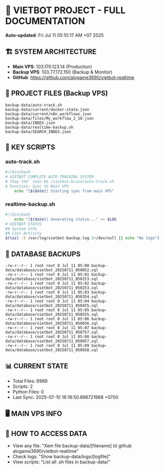 # 🤖 VIETBOT PROJECT - FULL DOCUMENTATION
**Auto-updated**: Fri Jul 11 05:10:17 AM +07 2025

## 🏗️ SYSTEM ARCHITECTURE
- **Main VPS**: 103.170.123.14 (Production)
- **Backup VPS**: 103.77.172.150 (Backup & Monitor)
- **GitHub**: https://github.com/alogame3690/vietbot-realtime

## 📁 PROJECT FILES (Backup VPS)
```
backup-data/auto-track.sh
backup-data/current/docker-state.json
backup-data/current/n8n_workflows.json
backup-data/files/My_workflow_2_10.json
backup-data/INDEX.json
backup-data/realtime-backup.sh
backup-data/SEARCH_INDEX.json
```

## 🔧 KEY SCRIPTS
### auto-track.sh
```bash
#!/bin/bash
# VIETBOT COMPLETE AUTO TRACKING SYSTEM
# Thay thế toàn bộ /vietbot-brain/auto-track.sh
# Function: Sync từ Main VPS
    echo "[$(date)] Starting sync from main VPS"
```
### realtime-backup.sh
```bash
#!/bin/bash
    echo "[$(date)] Generating status..." >> $LOG
# VIETBOT STATUS
## System Info
## Last Activity
$(tail -5 /var/log/vietbot-backup.log 2>/dev/null || echo "No logs")
```

## 💾 DATABASE BACKUPS
```
-rw-r--r-- 1 root root 0 Jul 11 05:00 backup-data/database/vietbot_20250711_050052.sql
-rw-r--r-- 1 root root 0 Jul 11 05:01 backup-data/database/vietbot_20250711_050153.sql
-rw-r--r-- 1 root root 0 Jul 11 05:02 backup-data/database/vietbot_20250711_050253.sql
-rw-r--r-- 1 root root 0 Jul 11 05:03 backup-data/database/vietbot_20250711_050354.sql
-rw-r--r-- 1 root root 0 Jul 11 05:04 backup-data/database/vietbot_20250711_050455.sql
-rw-r--r-- 1 root root 0 Jul 11 05:05 backup-data/database/vietbot_20250711_050555.sql
-rw-r--r-- 1 root root 0 Jul 11 05:06 backup-data/database/vietbot_20250711_050656.sql
-rw-r--r-- 1 root root 0 Jul 11 05:07 backup-data/database/vietbot_20250711_050757.sql
-rw-r--r-- 1 root root 0 Jul 11 05:08 backup-data/database/vietbot_20250711_050857.sql
-rw-r--r-- 1 root root 0 Jul 11 05:09 backup-data/database/vietbot_20250711_050958.sql
```

## 📊 CURRENT STATE
- Total Files: 6989
- Scripts: 2
- Python Files: 0
- Last Sync: 2025-07-10 16:18:50.896721968 +0700

## 🖥️ MAIN VPS INFO


## 🚨 HOW TO ACCESS DATA
- View any file: "Xem file backup-data/[filename] từ github alogame3690/vietbot-realtime"
- Check logs: "Show backup-data/logs/[logfile]"
- View scripts: "List all .sh files in backup-data/"
